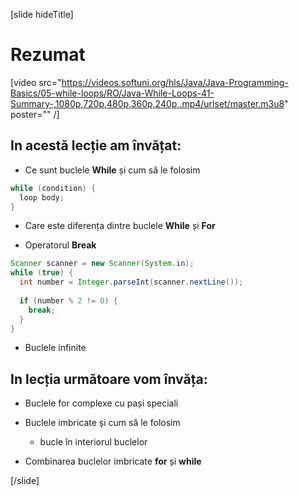 [slide hideTitle]
# Rezumat

[video src="https://videos.softuni.org/hls/Java/Java-Programming-Basics/05-while-loops/RO/Java-While-Loops-41-Summary-,1080p,720p,480p,360p,240p,.mp4/urlset/master.m3u8" poster="" /]

## In acestă lecție am învățat: 

- Ce sunt buclele **While** și cum să le folosim 

```java
while (condition) {
  loop body;
}
```

- Care este diferența dintre buclele **While** și **For** 

- Operatorul **Break** 

```java
Scanner scanner = new Scanner(System.in);
while (true) {
  int number = Integer.parseInt(scanner.nextLine());
  
  if (number % 2 != 0) {
    break;
  }
}
```

- Buclele infinite

## In lecția următoare vom învăța:

- Buclele for complexe cu pași speciali

- Buclele imbricate și cum să le folosim

  * bucle în interiorul buclelor

- Combinarea buclelor imbricate **for** și **while**



[/slide]
